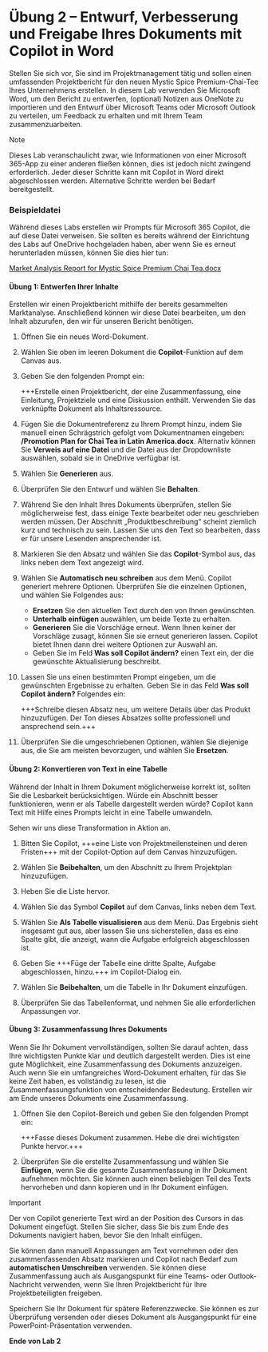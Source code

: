# Übung 2 – Entwurf, Verbesserung und Freigabe Ihres Dokuments mit Copilot in Word

Stellen Sie sich vor, Sie sind im Projektmanagement tätig und sollen einen umfassenden Projektbericht für den neuen Mystic Spice Premium-Chai-Tee Ihres Unternehmens erstellen. In diesem Lab verwenden Sie Microsoft Word, um den Bericht zu entwerfen, (optional) Notizen aus OneNote zu importieren und den Entwurf über Microsoft Teams oder Microsoft Outlook zu verteilen, um Feedback zu erhalten und mit Ihrem Team zusammenzuarbeiten.

> [!NOTE]
> Dieses Lab veranschaulicht zwar, wie Informationen von einer Microsoft 365-App zu einer anderen fließen können, dies ist jedoch nicht zwingend erforderlich. Jeder dieser Schritte kann mit Copilot in Word direkt abgeschlossen werden. Alternative Schritte werden bei Bedarf bereitgestellt.

### Beispieldatei

Während dieses Labs erstellen wir Prompts für Microsoft 365 Copilot, die auf diese Datei verweisen. Sie sollten es bereits während der Einrichtung des Labs auf OneDrive hochgeladen haben, aber wenn Sie es erneut herunterladen müssen, können Sie dies hier tun:

[Market Analysis Report for Mystic Spice Premium Chai Tea.docx](https://go.microsoft.com/fwlink/?linkid=2268826)



#### Übung 1: Entwerfen Ihrer Inhalte

Erstellen wir einen Projektbericht mithilfe der bereits gesammelten Marktanalyse. Anschließend können wir diese Datei bearbeiten, um den Inhalt abzurufen, den wir für unseren Bericht benötigen.

1. Öffnen Sie ein neues Word-Dokument.

1. Wählen Sie oben im leeren Dokument die **Copilot**-Funktion auf dem Canvas aus.

1. Geben Sie den folgenden Prompt ein:

    +++Erstelle einen Projektbericht, der eine Zusammenfassung, eine Einleitung, Projektziele und eine Diskussion enthält. Verwenden Sie das verknüpfte Dokument als Inhaltsressource.

1. Fügen Sie die Dokumentreferenz zu Ihrem Prompt hinzu, indem Sie manuell einen Schrägstrich gefolgt vom Dokumentnamen eingeben: **/Promotion Plan for Chai Tea in Latin America.docx**. Alternativ können Sie **Verweis auf eine Datei** und die Datei aus der Dropdownliste auswählen, sobald sie in OneDrive verfügbar ist.
   
1. Wählen Sie **Generieren** aus.

1. Überprüfen Sie den Entwurf und wählen Sie **Behalten**.

1. Während Sie den Inhalt Ihres Dokuments überprüfen, stellen Sie möglicherweise fest, dass einige Texte bearbeitet oder neu geschrieben werden müssen. Der Abschnitt „Produktbeschreibung“ scheint ziemlich kurz und technisch zu sein. Lassen Sie uns den Text so bearbeiten, dass er für unsere Lesenden ansprechender ist.

1. Markieren Sie den Absatz und wählen Sie das **Copilot**-Symbol aus, das links neben dem Text angezeigt wird.

1. Wählen Sie **Automatisch neu schreiben** aus dem Menü. Copilot generiert mehrere Optionen. Überprüfen Sie die einzelnen Optionen, und wählen Sie Folgendes aus:

    - **Ersetzen** Sie den aktuellen Text durch den von Ihnen gewünschten.
    - **Unterhalb einfügen** auswählen, um beide Texte zu erhalten.
    - **Generieren** Sie die Vorschläge erneut. Wenn Ihnen keiner der Vorschläge zusagt, können Sie sie erneut generieren lassen. Copilot bietet Ihnen dann drei weitere Optionen zur Auswahl an.
    - Geben Sie im Feld **Was soll Copilot ändern?** einen Text ein, der die gewünschte Aktualisierung beschreibt.

1. Lassen Sie uns einen bestimmten Prompt eingeben, um die gewünschten Ergebnisse zu erhalten. Geben Sie in das Feld **Was soll Copilot ändern?** Folgendes ein:

    +++Schreibe diesen Absatz neu, um weitere Details über das Produkt hinzuzufügen. Der Ton dieses Absatzes sollte professionell und ansprechend sein.+++

1. Überprüfen Sie die umgeschriebenen Optionen, wählen Sie diejenige aus, die Sie am meisten bevorzugen, und wählen Sie **Ersetzen**.

#### Übung 2: Konvertieren von Text in eine Tabelle

Während der Inhalt in Ihrem Dokument möglicherweise korrekt ist, sollten Sie die Lesbarkeit berücksichtigen. Würde ein Abschnitt besser funktionieren, wenn er als Tabelle dargestellt werden würde? Copilot kann Text mit Hilfe eines Prompts leicht in eine Tabelle umwandeln.

Sehen wir uns diese Transformation in Aktion an.

1. Bitten Sie Copilot, +++eine Liste von Projektmeilensteinen und deren Fristen+++ mit der Copilot-Option auf dem Canvas hinzuzufügen.

1. Wählen Sie **Beibehalten**, um den Abschnitt zu Ihrem Projektplan hinzuzufügen.

1. Heben Sie die Liste hervor.

1. Wählen Sie das Symbol **Copilot** auf dem Canvas, links neben dem Text.

1. Wählen Sie **Als Tabelle visualisieren** aus dem Menü. Das Ergebnis sieht insgesamt gut aus, aber lassen Sie uns sicherstellen, dass es eine Spalte gibt, die anzeigt, wann die Aufgabe erfolgreich abgeschlossen ist.

1. Geben Sie +++Füge der Tabelle eine dritte Spalte, Aufgabe abgeschlossen, hinzu.+++ im Copilot-Dialog ein.

1. Wählen Sie **Beibehalten**, um die Tabelle in Ihr Dokument einzufügen.

1. Überprüfen Sie das Tabellenformat, und nehmen Sie alle erforderlichen Anpassungen vor.

#### Übung 3: Zusammenfassung Ihres Dokuments

Wenn Sie Ihr Dokument vervollständigen, sollten Sie darauf achten, dass Ihre wichtigsten Punkte klar und deutlich dargestellt werden. Dies ist eine gute Möglichkeit, eine Zusammenfassung des Dokuments anzuzeigen. Auch wenn Sie ein umfangreiches Word-Dokument erhalten, für das Sie keine Zeit haben, es vollständig zu lesen, ist die Zusammenfassungsfunktion von entscheidender Bedeutung. Erstellen wir am Ende unseres Dokuments eine Zusammenfassung.

1. Öffnen Sie den Copilot-Bereich und geben Sie den folgenden Prompt ein:

    +++Fasse dieses Dokument zusammen. Hebe die drei wichtigsten Punkte hervor.+++

1. Überprüfen Sie die erstellte Zusammenfassung und wählen Sie **Einfügen**, wenn Sie die gesamte Zusammenfassung in Ihr Dokument aufnehmen möchten. Sie können auch einen beliebigen Teil des Texts hervorheben und dann kopieren und in Ihr Dokument einfügen.

> [!IMPORTANT]
> Der von Copilot generierte Text wird an der Position des Cursors in das Dokument eingefügt. Stellen Sie sicher, dass Sie bis zum Ende des Dokuments navigiert haben, bevor Sie den Inhalt einfügen.

Sie können dann manuell Anpassungen am Text vornehmen oder den zusammenfassenden Absatz markieren und Copilot nach Bedarf zum **automatischen Umschreiben** verwenden. Sie können diese Zusammenfassung auch als Ausgangspunkt für eine Teams- oder Outlook-Nachricht verwenden, wenn Sie Ihren Projektbericht für Ihre Projektbeteiligten freigeben.

Speichern Sie Ihr Dokument für spätere Referenzzwecke. Sie können es zur Überprüfung versenden oder dieses Dokument als Ausgangspunkt für eine PowerPoint-Präsentation verwenden.

**Ende von Lab 2**

